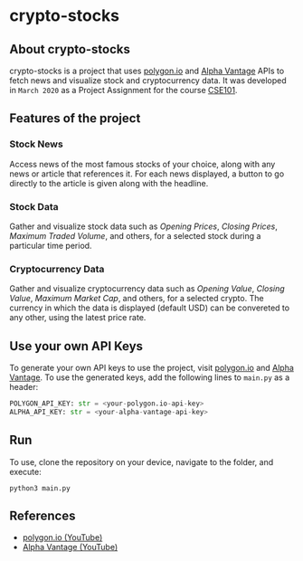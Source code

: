 # crypto-stocks

## About crypto-stocks

crypto-stocks is a project that uses [polygon.io](https://polygon.io/) and [Alpha Vantage](https://www.alphavantage.co/) APIs to fetch news and visualize stock and cryptocurrency data. It was developed in `March 2020` as a Project Assignment for the course [CSE101](https://github.com/divyajeettt/CSE101).

## Features of the project

### Stock News

Access news of the most famous stocks of your choice, along with any news or article that references it. For each news displayed, a button to go directly to the article is given along with the headline.

### Stock Data

Gather and visualize stock data such as *Opening Prices*, *Closing Prices*, *Maximum Traded Volume*, and others, for a selected stock during a particular time period. 

### Cryptocurrency Data

Gather and visualize cryptocurrency data such as *Opening Value*, *Closing Value*, *Maximum Market Cap*, and others, for a selected crypto. The currency in which the data is displayed (default USD) can be convereted to any other, using the latest price rate.

## Use your own API Keys

To generate your own API keys to use the project, visit [polygon.io](https://polygon.io/) and [Alpha Vantage](https://www.alphavantage.co/). To use the generated keys, add the following lines to `main.py` as a header:

```python
POLYGON_API_KEY: str = <your-polygon.io-api-key>
ALPHA_API_KEY: str = <your-alpha-vantage-api-key>
```

## Run

To use, clone the repository on your device, navigate to the folder, and execute:
```
python3 main.py
```

## References

- [polygon.io (YouTube)](https://youtu.be/RLtEiDNKfkU)
- [Alpha Vantage (YouTube)](https://youtu.be/PytQROAncxg)
